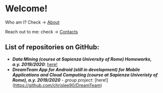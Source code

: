 # Welcome!

Who am I? Check -> [About](https://valgh.github.io/about)

Reach out to me: check -> [Contacts](https://valgh.github.io/contacts)

## List of repositories on GitHub:

* ***Data Mining (course at Sapienza University of Rome) Homeworks, a.y. 2019/2020***:  [here!](https://github.com/valgh/DataMiningHW)
* ***DreamTeam App for Android (still in development) for Mobile Applications and Cloud Computing (course at Sapienza Univeristy of Rome), a.y. 2019/2020*** - _group project_:  [here!] (https://github.com/chrislee90/DreamTeam)
